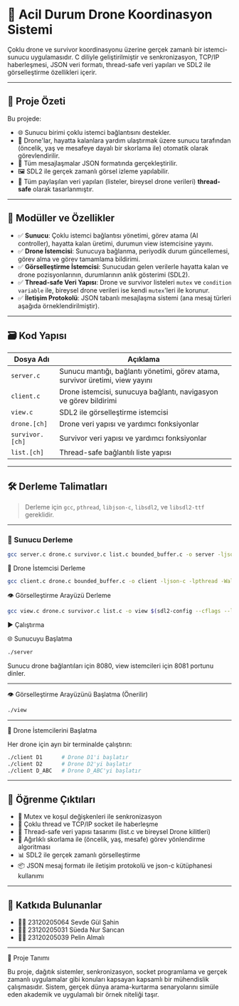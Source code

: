 # 🚨 Acil Durum Drone Koordinasyon Sistemi

Çoklu drone ve survivor koordinasyonu üzerine gerçek zamanlı bir istemci-sunucu uygulamasıdır. C diliyle geliştirilmiştir ve senkronizasyon, TCP/IP haberleşmesi, JSON veri formatı, thread-safe veri yapıları ve SDL2 ile görselleştirme özellikleri içerir.

---

## 📌 Proje Özeti

Bu projede:

- 🌐 Sunucu birimi çoklu istemci bağlantısını destekler.
- 🚁 Drone'lar, hayatta kalanlara yardım ulaştırmak üzere sunucu tarafından (öncelik, yaş ve mesafeye dayalı bir skorlama ile) otomatik olarak görevlendirilir.
- 📨 Tüm mesajlaşmalar JSON formatında gerçekleştirilir.
- 🖼️ SDL2 ile gerçek zamanlı görsel izleme yapılabilir.
- 🔐 Tüm paylaşılan veri yapıları (listeler, bireysel drone verileri) **thread-safe** olarak tasarlanmıştır.

---

## 🧩 Modüller ve Özellikler

- ✅ **Sunucu**: Çoklu istemci bağlantısı yönetimi, görev atama (AI controller), hayatta kalan üretimi, durumun view istemcisine yayını.
- ✅ **Drone İstemcisi**: Sunucuya bağlanma, periyodik durum güncellemesi, görev alma ve görev tamamlama bildirimi.
- ✅ **Görselleştirme İstemcisi**: Sunucudan gelen verilerle hayatta kalan ve drone pozisyonlarının, durumlarının anlık gösterimi (SDL2).
- ✅ **Thread-safe Veri Yapısı**: Drone ve survivor listeleri `mutex` ve `condition variable` ile, bireysel drone verileri ise kendi `mutex`'leri ile korunur.
- ✅ **İletişim Protokolü**: JSON tabanlı mesajlaşma sistemi (ana mesaj türleri aşağıda örneklendirilmiştir).

---

## 🗃️ Kod Yapısı

| Dosya Adı                   | Açıklama                                           |
|----------------------------|----------------------------------------------------|
| `server.c`                 | Sunucu mantığı, bağlantı yönetimi, görev atama, survivor üretimi, view yayını |
| `client.c`                 | Drone istemcisi, sunucuya bağlantı, navigasyon ve görev bildirimi |
| `view.c`                   | SDL2 ile görselleştirme istemcisi                    |
| `drone.[ch]`               | Drone veri yapısı ve yardımcı fonksiyonlar         |
| `survivor.[ch]`            | Survivor veri yapısı ve yardımcı fonksiyonlar      |
| `list.[ch]`                | Thread-safe bağlantılı liste yapısı                |


---

## 🛠️ Derleme Talimatları

> Derleme için `gcc`, `pthread`, `libjson-c`, `libsdl2`, ve `libsdl2-ttf` gereklidir.

---

### 🔧 Sunucu Derleme

```bash
gcc server.c drone.c survivor.c list.c bounded_buffer.c -o server -ljson-c -lpthread -Wall -Wextra -g
```

🚁 Drone İstemcisi Derleme
```bash
gcc client.c drone.c bounded_buffer.c -o client -ljson-c -lpthread -Wall -Wextra -g
```

👁️ Görselleştirme Arayüzü Derleme
```bash
gcc view.c drone.c survivor.c list.c -o view $(sdl2-config --cflags --libs) -lSDL2_ttf -ljson-c -Wall
```

▶️ Çalıştırma

🌐 Sunucuyu Başlatma
```bash
./server
```
Sunucu drone bağlantıları için 8080, view istemcileri için 8081 portunu dinler.

---

👁️ Görselleştirme Arayüzünü Başlatma (Önerilir)
```bash
./view
```
---

🚁 Drone İstemcilerini Başlatma

Her drone için ayrı bir terminalde çalıştırın:
```bash
./client D1      # Drone D1'i başlatır
./client D2      # Drone D2'yi başlatır 
./client D_ABC   # Drone D_ABC'yi başlatır
```

---
## 🧠 Öğrenme Çıktıları

- 🔐 Mutex ve koşul değişkenleri ile senkronizasyon  
- 🔄 Çoklu thread ve TCP/IP socket ile haberleşme  
- 🧱 Thread-safe veri yapısı tasarımı (list.c ve bireysel Drone kilitleri)  
- 🧭 Ağırlıklı skorlama ile (öncelik, yaş, mesafe) görev yönlendirme algoritması  
- 📊 SDL2 ile gerçek zamanlı görselleştirme  
- 📦 JSON mesaj formatı ile iletişim protokolü ve json-c kütüphanesi kullanımı  

---

## 🙌 Katkıda Bulunanlar

- 👩‍💻 23120205064 Sevde Gül Şahin  
- 👩‍💻 23120205031 Süeda Nur Sarıcan  
- 👩‍💻 23120205039 Pelin Almalı  

---

📝 Proje Tanımı

Bu proje, dağıtık sistemler, senkronizasyon, socket programlama ve gerçek zamanlı uygulamalar gibi konuları kapsayan kapsamlı bir mühendislik çalışmasıdır. Sistem, gerçek dünya arama-kurtarma senaryolarını simüle eden akademik ve uygulamalı bir örnek niteliği taşır.
